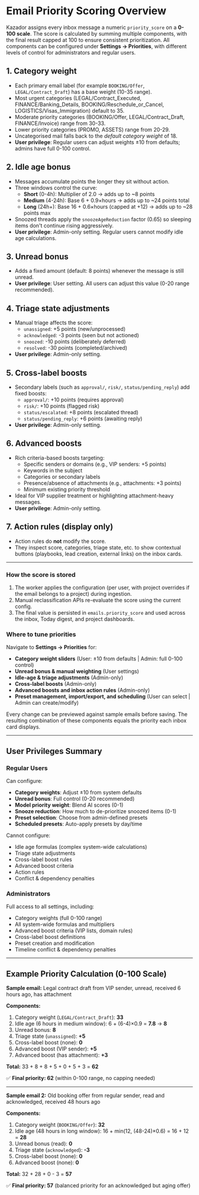 # Email Priority Scoring Overview

Kazador assigns every inbox message a numeric `priority_score` on a **0-100 scale**. The score is calculated by summing multiple components, with the final result capped at 100 to ensure consistent prioritization. All components can be configured under **Settings → Priorities**, with different levels of control for administrators and regular users.

## 1. Category weight
- Each primary email label (for example `BOOKING/Offer`, `LEGAL/Contract_Draft`) has a base weight (10-35 range).
- Most urgent categories (LEGAL/Contract_Executed, FINANCE/Banking_Details, BOOKING/Reschedule_or_Cancel, LOGISTICS/Visas_Immigration) default to 35.
- Moderate priority categories (BOOKING/Offer, LEGAL/Contract_Draft, FINANCE/Invoice) range from 30-33.
- Lower priority categories (PROMO, ASSETS) range from 20-29.
- Uncategorised mail falls back to the *default category weight* of 18.
- **User privilege**: Regular users can adjust weights ±10 from defaults; admins have full 0-100 control.

## 2. Idle age bonus
- Messages accumulate points the longer they sit without action.
- Three windows control the curve:
  - **Short** (0-4h): Multiplier of 2.0 → adds up to ~8 points
  - **Medium** (4-24h): Base 6 + 0.9×hours → adds up to ~24 points total
  - **Long** (24h+): Base 16 + 0.6×hours (capped at +12) → adds up to ~28 points max
- Snoozed threads apply the `snoozeAgeReduction` factor (0.65) so sleeping items don't continue rising aggressively.
- **User privilege**: Admin-only setting. Regular users cannot modify idle age calculations.

## 3. Unread bonus
- Adds a fixed amount (default: 8 points) whenever the message is still unread.
- **User privilege**: User setting. All users can adjust this value (0-20 range recommended).

## 4. Triage state adjustments
- Manual triage affects the score:
  - `unassigned`: +5 points (new/unprocessed)
  - `acknowledged`: -3 points (seen but not actioned)
  - `snoozed`: -10 points (deliberately deferred)
  - `resolved`: -30 points (completed/archived)
- **User privilege**: Admin-only setting.

## 5. Cross-label boosts
- Secondary labels (such as `approval/`, `risk/`, `status/pending_reply`) add fixed boosts:
  - `approval/`: +10 points (requires approval)
  - `risk/`: +10 points (flagged risk)
  - `status/escalated`: +8 points (escalated thread)
  - `status/pending_reply`: +6 points (awaiting reply)
- **User privilege**: Admin-only setting.

## 6. Advanced boosts
- Rich criteria-based boosts targeting:
  - Specific senders or domains (e.g., VIP senders: +5 points)
  - Keywords in the subject
  - Categories or secondary labels
  - Presence/absence of attachments (e.g., attachments: +3 points)
  - Minimum existing priority threshold
- Ideal for VIP supplier treatment or highlighting attachment-heavy messages.
- **User privilege**: Admin-only setting.

## 7. Action rules (display only)
- Action rules do **not** modify the score.
- They inspect score, categories, triage state, etc. to show contextual buttons (playbooks, lead creation, external links) on the inbox cards.

---

### How the score is stored
1. The worker applies the configuration (per user, with project overrides if the email belongs to a project) during ingestion.
2. Manual reclassification APIs re-evaluate the score using the current config.
3. The final value is persisted in `emails.priority_score` and used across the inbox, Today digest, and project dashboards.

### Where to tune priorities
Navigate to **Settings → Priorities** for:
- **Category weight sliders** (User: ±10 from defaults | Admin: full 0-100 control)
- **Unread bonus & manual weighting** (User settings)
- **Idle-age & triage adjustments** (Admin-only)
- **Cross-label boosts** (Admin-only)
- **Advanced boosts and inbox action rules** (Admin-only)
- **Preset management, import/export, and scheduling** (User can select | Admin can create/modify)

Every change can be previewed against sample emails before saving. The resulting combination of these components equals the priority each inbox card displays.

---

## User Privileges Summary

### **Regular Users**
Can configure:
- **Category weights**: Adjust ±10 from system defaults
- **Unread bonus**: Full control (0-20 recommended)
- **Model priority weight**: Blend AI scores (0-1)
- **Snooze reduction**: How much to de-prioritize snoozed items (0-1)
- **Preset selection**: Choose from admin-defined presets
- **Scheduled presets**: Auto-apply presets by day/time

Cannot configure:
- Idle age formulas (complex system-wide calculations)
- Triage state adjustments
- Cross-label boost rules
- Advanced boost criteria
- Action rules
- Conflict & dependency penalties

### **Administrators**
Full access to all settings, including:
- Category weights (full 0-100 range)
- All system-wide formulas and multipliers
- Advanced boost criteria (VIP lists, domain rules)
- Cross-label boost definitions
- Preset creation and modification
- Timeline conflict & dependency penalties

---

## Example Priority Calculation (0-100 Scale)

**Sample email:** Legal contract draft from VIP sender, unread, received 6 hours ago, has attachment

**Components:**
1. Category weight (`LEGAL/Contract_Draft`): **33**
2. Idle age (6 hours in medium window): 6 + (6-4)×0.9 = **7.8** → **8**
3. Unread bonus: **8**
4. Triage state (`unassigned`): **+5**
5. Cross-label boost (none): **0**
6. Advanced boost (VIP sender): **+5**
7. Advanced boost (has attachment): **+3**

**Total:** 33 + 8 + 8 + 5 + 0 + 5 + 3 = **62**

✅ **Final priority: 62** (within 0-100 range, no capping needed)

---

**Sample email 2:** Old booking offer from regular sender, read and acknowledged, received 48 hours ago

**Components:**
1. Category weight (`BOOKING/Offer`): **32**
2. Idle age (48 hours in long window): 16 + min(12, (48-24)×0.6) = 16 + 12 = **28**
3. Unread bonus (read): **0**
4. Triage state (`acknowledged`): **-3**
5. Cross-label boost (none): **0**
6. Advanced boost (none): **0**

**Total:** 32 + 28 + 0 - 3 = **57**

✅ **Final priority: 57** (balanced priority for an acknowledged but aging offer)


